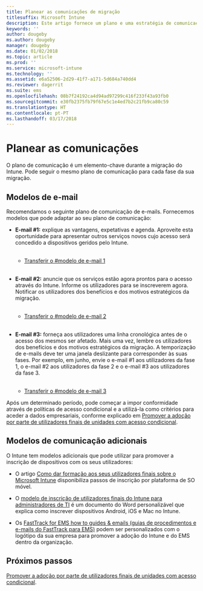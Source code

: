 ```yaml
---
title: Planear as comunicações de migração
titlesuffix: Microsoft Intune
description: Este artigo fornece um plano e uma estratégia de comunicação de migração quando estiver a migrar para o Microsoft Intune.
keywords: ''
author: dougeby
ms.author: dougeby
manager: dougeby
ms.date: 01/02/2018
ms.topic: article
ms.prod: ''
ms.service: microsoft-intune
ms.technology: ''
ms.assetid: e6a52506-2d29-41f7-a171-5d684a740dd4
ms.reviewer: dagerrit
ms.suite: ems
ms.openlocfilehash: 08b7f24192ca4d94ad97299c416f233f43a93fb0
ms.sourcegitcommit: e30fb2375fb79f67e5c1e4ed7b2c21fb9ca80c59
ms.translationtype: HT
ms.contentlocale: pt-PT
ms.lasthandoff: 03/17/2018
---
```

# <a name="plan-communications"></a>Planear as comunicações

O plano de comunicação é um elemento-chave durante a migração do Intune. Pode seguir o mesmo plano de comunicação para cada fase da sua migração.

## <a name="email-templates"></a>Modelos de e-mail

Recomendamos o seguinte plano de comunicação de e-mails. Fornecemos modelos que pode adaptar ao seu plano de comunicação:

-   **E-mail \#1:** explique as vantagens, expetativas e agenda. Aproveite esta oportunidade para apresentar outros serviços novos cujo acesso será concedido a dispositivos geridos pelo Intune.<br/><br/>


    -   [Transferir o \#modelo de e-mail 1](https://gallery.technet.microsoft.com/Intune-migration-guide-end-e3209b35)
<br></br>

-   **E-mail \#2:** anuncie que os serviços estão agora prontos para o acesso através do Intune. Informe os utilizadores para se inscreverem agora. Notificar os utilizadores dos benefícios e dos motivos estratégicos da migração.<br/><br/>


    -   [Transferir o \#modelo de e-mail 2](https://gallery.technet.microsoft.com/Intune-migration-guide-end-a9d25eb5)
<br></br>

-   **E-mail \#3:** forneça aos utilizadores uma linha cronológica antes de o acesso dos mesmos ser afetado. Mais uma vez, lembre os utilizadores dos benefícios e dos motivos estratégicos da migração. A temporização de e-mails deve ter uma janela deslizante para corresponder às suas fases. Por exemplo, em junho, envie o e-mail \#1 aos utilizadores da fase 1, o e-mail \#2 aos utilizadores da fase 2 e o e-mail \#3 aos utilizadores da fase 3.<br/><br/>

    -   [Transferir o \#modelo de e-mail 3 ](https://gallery.technet.microsoft.com/Intune-migration-guide-end-831521b5)

Após um determinado período, pode começar a impor conformidade através de políticas de acesso condicional e a utilizá-la como critérios para aceder a dados empresariais, conforme explicado em [Promover a adoção por parte de utilizadores finais de unidades com acesso condicional](migration-guide-drive-adoption.md).

## <a name="additional-communication-templates"></a>Modelos de comunicação adicionais

O Intune tem modelos adicionais que pode utilizar para promover a inscrição de dispositivos com os seus utilizadores:

-   O artigo [Como dar formação aos seus utilizadores finais sobre o Microsoft Intune](end-user-educate.md) disponibiliza passos de inscrição por plataforma de SO móvel.

-   O [modelo de inscrição de utilizadores finais do Intune para administradores de TI](https://gallery.technet.microsoft.com/End-user-Intune-enrollment-55dfd64a) é um documento do Word personalizável que explica como inscrever dispositivos Android, iOS e Mac no Intune.

-   Os [FastTrack for EMS how to guides & emails (guias de procedimentos e e-mails do FastTrack para EMS)](https://gallery.technet.microsoft.com/FastTrack-for-EMS-How-To-f170da4c) podem ser personalizados com o logótipo da sua empresa para promover a adoção do Intune e do EMS dentro da organização.

## <a name="next-steps"></a>Próximos passos

[Promover a adoção por parte de utilizadores finais de unidades com acesso condicional](migration-guide-drive-adoption.md).
